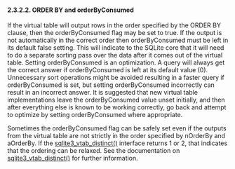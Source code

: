#### 2\.3\.2\.2\. ORDER BY and orderByConsumed


If the virtual table will output rows in the order specified by 
the ORDER BY clause, then the orderByConsumed flag may be set to 
true. If the output is not automatically in the correct order 
then orderByConsumed must be left in its default false setting. 
This will indicate to the SQLite core that it will need to do a 
separate sorting pass over the data after it comes out of the virtual table.
Setting orderByConsumed is an optimization. A query will always
get the correct answer if orderByConsumed is left at its default
value (0\). Unnecessary sort operations might be avoided resulting
in a faster query if orderByConsumed is set, but setting
orderByConsumed incorrectly can result in an incorrect answer.
It is suggested that new virtual table implementations leave
the orderByConsumed value unset initially, and then after everything
else is known to be working correctly, go back and attempt to
optimize by setting orderByConsumed where appropriate.



Sometimes the orderByConsumed flag can be safely set even if
the outputs from the virtual table are not strictly in the order
specified by nOrderBy and aOrderBy. If the
[sqlite3\_vtab\_distinct()](c3ref/vtab_distinct.html) interface returns 1 or 2, that indicates
that the ordering can be relaxed. See the documentation on
[sqlite3\_vtab\_distinct()](c3ref/vtab_distinct.html) for further information.





